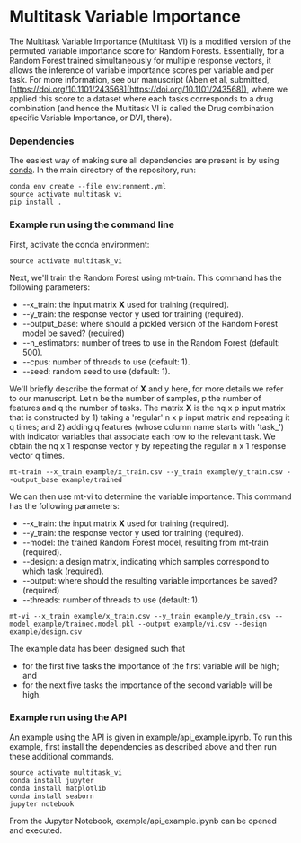 # Multitask Variable Importance #

The Multitask Variable Importance (Multitask VI) is a modified version of the permuted variable importance score for Random Forests. Essentially, for a Random Forest trained simultaneously for multiple response vectors, it allows the inference of variable importance scores per variable and per task. For more information, see our manuscript (Aben et al, submitted, [https://doi.org/10.1101/243568](https://doi.org/10.1101/243568)), where we applied this score to a dataset where each tasks corresponds to a drug combination (and hence the Multitask VI is called the Drug combination specific Variable Importance, or DVI, there).

### Dependencies ###

The easiest way of making sure all dependencies are present is by using [conda](https://conda.io/docs/user-guide/install/download.html). In the main directory of the repository, run:
```
conda env create --file environment.yml
source activate multitask_vi
pip install .
```

### Example run using the command line ###

First, activate the conda environment:
```
source activate multitask_vi
```

Next, we'll train the Random Forest using mt-train. This command has the following parameters:

* --x\_train: the input matrix **X** used for training (required).
* --y\_train: the response vector y used for training (required).
* --output\_base: where should a pickled version of the Random Forest model be saved? (required)
* --n\_estimators: number of trees to use in the Random Forest (default: 500).
* --cpus: number of threads to use (default: 1).
* --seed: random seed to use (default: 1).

We'll briefly describe the format of **X** and y here, for more details we refer to our manuscript. Let n be the number of samples, p the number of features and q the number of tasks. The matrix **X** is the nq x p input matrix that is constructed by 1) taking a 'regular' n x p input matrix and repeating it q times; and 2) adding q features (whose column name starts with 'task\_') with indicator variables that associate each row to the relevant task. We obtain the nq x 1 response vector y by repeating the regular n x 1 response vector q times.
```
mt-train --x_train example/x_train.csv --y_train example/y_train.csv --output_base example/trained
```

We can then use mt-vi to determine the variable importance. This command has the following parameters:

* --x\_train: the input matrix **X** used for training (required).
* --y\_train: the response vector y used for training (required).
* --model: the trained Random Forest model, resulting from mt-train (required).
* --design: a design matrix, indicating which samples correspond to which task (required).
* --output: where should the resulting variable importances be saved? (required)
* --threads: number of threads to use (default: 1).

```
mt-vi --x_train example/x_train.csv --y_train example/y_train.csv --model example/trained.model.pkl --output example/vi.csv --design example/design.csv
```
The example data has been designed such that

* for the first five tasks the importance of the first variable will be high; and
* for the next five tasks the importance of the second variable will be high.

### Example run using the API ###
An example using the API is given in example/api\_example.ipynb. To run this example, first install the dependencies as described above and then run these additional commands.
```
source activate multitask_vi
conda install jupyter
conda install matplotlib
conda install seaborn
jupyter notebook
```
From the Jupyter Notebook, example/api\_example.ipynb can be opened and executed.
